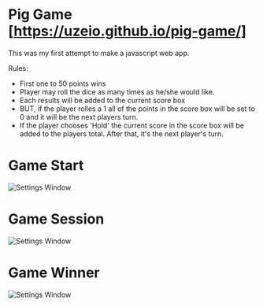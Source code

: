 # Pig Game [https://uzeio.github.io/pig-game/]

This was my first attempt to make a javascript web app.

Rules:
- First one to 50 points wins
- Player may roll the dice as many times as he/she would like.
- Each results will be added to the current score box
- BUT, if the player rolles a 1 all of the points in the score box will be set to 0 and it will be the next players turn.
- If the player chooses 'Hold' the current score in the score box will be added to the players total. After that, it's the next player's turn.

# Game Start

![Settings Window](https://raw.github.com/uzeio/pig-game/master/img/start.png)

# Game Session

![Settings Window](https://raw.github.com/uzeio/pig-game/master/img/play.png)

# Game Winner

![Settings Window](https://raw.github.com/uzeio/pig-game/master/img/winner.png)
